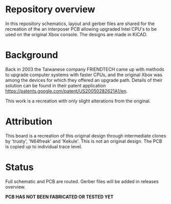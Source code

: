 # Repository overview
In this repository schematics, layout and gerber files are shared for the recreation of the an interposer PCB allowing upgraded Intel CPU's to be used on the original Xbox console. The designs are made in KiCAD.

# Background
Back in 2003 the Taiwanese company FRIENDTECH came up with methods to upgrade computer systems with faster CPUs, and the original Xbox was among the devices for which they offered an upgrade path. Details of their solution can be found in their patent application https://patents.google.com/patent/US20050282621A1/en.

This work is a recreation with only slight alterations from the original.

# Attribution
This board is a recreation of this original design through intermediate clones by 'trusty', 'N64freak' and 'Kekule'. This is not an original design. The PCB is copied up to individual trace level.

# Status
Full schematic and PCB are routed. Gerber files will be added in releases overview.

**PCB HAS NOT BEEN FABRICATED OR TESTED YET**